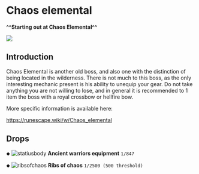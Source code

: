 # Chaos elemental
**^^Starting out at Chaos Elemental^^**


<img class="media" src="https://i.imgur.com/LcvLEL0.jpg">



## Introduction

Chaos Elemental is another old boss, and also one with the distinction of being located in the wilderness. There is not much to this boss, as the only interesting mechanic present is his ability to unequip your gear. Do not take anything you are not willing to lose, and in general it is recommended to 1 item the boss with a royal crossbow or hellfire bow.



More specific information is available here:

<https://runescape.wiki/w/Chaos_elemental>


## Drops

⬥ <img title="statiusbody" class="d-emoji" alt="statiusbody" src="https://cdn.discordapp.com/emojis/643162730827874324.png?v=1"> ‎ ‎**Ancient warriors equipment** `1/847`

⬥ <img title="ribsofchaos" class="d-emoji" alt="ribsofchaos" src="https://cdn.discordapp.com/emojis/643162714557906965.png?v=1"> ‎ ‎**Ribs of chaos** `1/2500 (500 threshold)`


